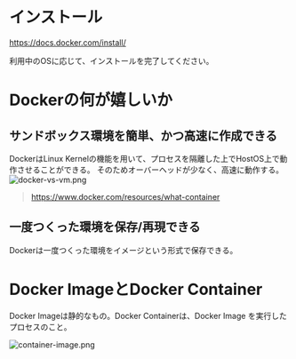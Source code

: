 # インストール

https://docs.docker.com/install/

利用中のOSに応じて、インストールを完了してください。

# Dockerの何が嬉しいか

## サンドボックス環境を簡単、かつ高速に作成できる


DockerはLinux Kernelの機能を用いて、プロセスを隔離した上でHostOS上で動作させることができる。
そのためオーバーヘッドが少なく、高速に動作する。
![docker-vs-vm.png](https://www.docker.com/sites/default/files/d8/2018-11/docker-containerized-and-vm-transparent-bg.png)
> https://www.docker.com/resources/what-container

## 一度つくった環境を保存/再現できる

Dockerは一度つくった環境をイメージという形式で保存できる。

# Docker ImageとDocker Container

Docker Imageは静的なもの。Docker Containerは、Docker Image を実行したプロセスのこと。

![container-image.png](https://newrelic-wpengine.netdna-ssl.com/wp-content/uploads/docker-image-vs-containers.jpg)